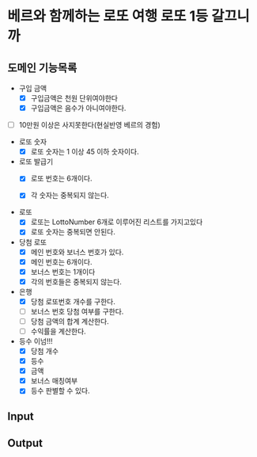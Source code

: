 # 베르와 함께하는 로또 여행 로또 1등 갈끄니까

## 도메인 기능목록

- 구입 금액
    - [x] 구입금액은 천원 단위여야한다
    - [x] 구입금액은 음수가 아니여야한다.

- [ ] 10만원 이상은 사지못한다(현실반영 베르의 경험)

- 로또 숫자
    - [x] 로또 숫자는 1 이상 45 이하 숫자이다.

- 로또 발급기
    - [x] 로또 번호는 6개이다.
    - [x] 각 숫자는 중복되지 않는다.


- 로또
  - [x] 로또는 LottoNumber 6개로 이루어진 리스트를 가지고있다 
  - [x] 로또 숫자는 중복되면 안된다.

- 당첨 로또
    - [x] 메인 번호와 보너스 번호가 있다.
    - [x] 메인 번호는 6개이다.
    - [x] 보너스 번호는 1개이다
    - [x] 각의 번호들은 중복되지 않는다.

- 은행
    - [x] 당첨 로또번호 개수를 구한다.
    - [ ] 보너스 번호 당첨 여부를 구한다.
    - [ ] 당첨 금액의 합계 계산한다.
    - [ ] 수익률을 계산한다.

- 등수 이넘!!!
  - [x] 당첨 개수 
  - [x] 등수
  - [x] 금액
  - [x] 보너스 매칭여부
  - [x] 등수 판별할 수 있다.

## Input

## Output
